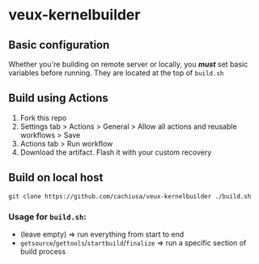 # veux-kernelbuilder
## **Basic configuration**
Whether you're building on remote server or locally, you ***must*** set basic variables before running. They are located at the top of `build.sh`

## Build using Actions
1. Fork this repo
2. Settings tab > Actions > General > Allow all actions and reusable workflows > Save
3. Actions tab > Run workflow
4. Download the artifact. Flash it with your custom recovery
  
## Build on local host
`git clone https://github.com/cachiusa/veux-kernelbuilder
./build.sh`
### Usage for `build.sh`:
- (leave empty)  => run everything from start to end
- `getsource`/`gettools`/`startbuild`/`finalize` => run a specific section of build process